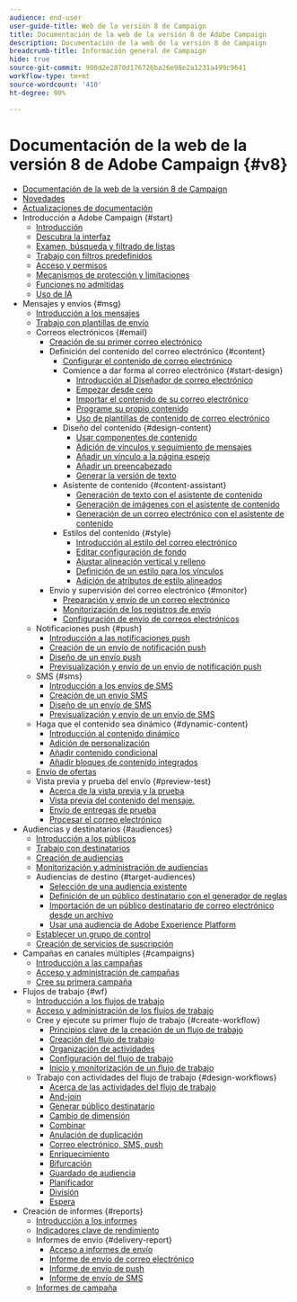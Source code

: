 ```yaml
---
audience: end-user
user-guide-title: Web de la versión 8 de Campaign
title: Documentación de la web de la versión 8 de Adobe Campaign
description: Documentación de la web de la versión 8 de Campaign
breadcrumb-title: Información general de Campaign
hide: true
source-git-commit: 900d2e2870d176726ba26e98e2a1231a499c9641
workflow-type: tm+mt
source-wordcount: '410'
ht-degree: 90%

---
```



# Documentación de la web de la versión 8 de Adobe Campaign {#v8}

+ [Documentación de la web de la versión 8 de Campaign](campaign-web-home.md)
+ [Novedades](rn/whats-new.md)
+ [Actualizaciones de documentación](rn/documentation-updates.md)
+ Introducción a Adobe Campaign {#start}
   + [Introducción](get-started/get-started.md)
   + [Descubra la interfaz](get-started/user-interface.md)
   + [Examen, búsqueda y filtrado de listas](get-started/list-filters.md)
   + [Trabajo con filtros predefinidos](get-started/predefined-filters.md)
   + [Acceso y permisos](get-started/permissions.md)
   + [Mecanismos de protección y limitaciones](get-started/guardrails.md)
   + [Funciones no admitidas](get-started/unsupported.md)
   + [Uso de IA](get-started/using-ai.md)
+ Mensajes y envíos {#msg}
   + [Introducción a los mensajes](msg/gs-messages.md)
   + [Trabajo con plantillas de envío](msg/delivery-template.md)
   + Correos electrónicos {#email}
      + [Creación de su primer correo electrónico](email/create-email.md)
      + Definición del contenido del correo electrónico {#content}
         + [Configurar el contenido de correo electrónico](content/edit-content.md)
         + Comience a dar forma al correo electrónico {#start-design}
            + [Introducción al Diseñador de correo electrónico](content/get-started-email-designer.md)
            + [Empezar desde cero](content/create-email-content.md)
            + [Importar el contenido de su correo electrónico](content/existing-content.md)
            + [Programe su propio contenido](content/code-content.md)
            + [Uso de plantillas de contenido de correo electrónico](content/email-sample-templates.md)
         + Diseño del contenido {#design-content}
            + [Usar componentes de contenido](content/content-components.md)
            + [Adición de vínculos y seguimiento de mensajes](content/message-tracking.md)
            + [Añadir un vínculo a la página espejo](content/mirror-page.md)
            + [Añadir un preencabezado](content/preheader.md)
            + [Generar la versión de texto](content/text-version-email.md)
         + Asistente de contenido {#content-assistant}
            + [Generación de texto con el asistente de contenido](content/generative-content.md)
            + [Generación de imágenes con el asistente de contenido](content/generative-image.md)
            + [Generación de un correo electrónico con el asistente de contenido](content/generative-email.md)
         + Estilos del contenido {#style}
            + [Introducción al estilo del correo electrónico](content/get-started-email-style.md)
            + [Editar configuración de fondo](content/backgrounds.md)
            + [Ajustar alineación vertical y relleno](content/alignment-and-padding.md)
            + [Definición de un estilo para los vínculos](content/styling-links.md)
            + [Adición de atributos de estilo alineados](content/inline-styling.md)
      + Envío y supervisión del correo electrónico {#monitor}
         + [Preparación y envío de un correo electrónico](monitor/prepare-send.md)
         + [Monitorización de los registros de envío](monitor/delivery-logs.md)
         + [Configuración de envío de correos electrónicos](advanced-settings/delivery-settings.md)
   + Notificaciones push {#push}
      + [Introducción a las notificaciones push](push/gs-push.md)
      + [Creación de un envío de notificación push](push/create-push.md)
      + [Diseño de un envío push](push/content-push.md)
      + [Previsualización y envío de un envío de notificación push](push/send-push.md)
   + SMS {#sms}
      + [Introducción a los envíos de SMS](sms/gs-sms.md)
      + [Creación de un envío SMS](sms/create-sms.md)
      + [Diseño de un envío de SMS](sms/content-sms.md)
      + [Previsualización y envío de un envío de SMS](sms/send-sms.md)
   + Haga que el contenido sea dinámico {#dynamic-content}
      + [Introducción al contenido dinámico](personalization/gs-personalization.md)
      + [Adición de personalización](personalization/personalize.md)
      + [Añadir contenido condicional](personalization/conditions.md)
      + [Añadir bloques de contenido integrados](personalization/content-blocks.md)
   + [Envío de ofertas](content/offers.md)
   + Vista previa y prueba del envío {#preview-test}
      + [Acerca de la vista previa y la prueba](preview-test/preview-test.md)
      + [Vista previa del contenido del mensaje.](preview-test/preview-content.md)
      + [Envío de entregas de prueba](preview-test/test-deliveries.md)
      + [Procesar el correo electrónico](preview-test/email-rendering.md)
+ Audiencias y destinatarios {#audiences}
   + [Introducción a los públicos](audience/about-audiences.md)
   + [Trabajo con destinatarios](audience/about-recipients.md)
   + [Creación de audiencias](audience/create-audience.md)
   + [Monitorización y administración de audiencias](audience/access-audiences.md)
   + Audiencias de destino {#target-audiences}
      + [Selección de una audiencia existente](audience/add-audience.md)
      + [Definición de un público destinatario con el generador de reglas](audience/segment-builder.md)
      + [Importación de un público destinatario de correo electrónico desde un archivo](audience/file-audience.md)
      + [Usar una audiencia de Adobe Experience Platform](audience/aep-audience.md)
   + [Establecer un grupo de control](audience/control-group.md)
   + [Creación de servicios de suscripción](audience/create-service.md)
+ Campañas en canales múltiples {#campaigns}
   + [Introducción a las campañas](campaigns/gs-campaigns.md)
   + [Acceso y administración de campañas](campaigns/manage-campaigns.md)
   + [Cree su primera campaña](campaigns/create-campaigns.md)
+ Flujos de trabajo {#wf}
   + [Introducción a los flujos de trabajo](workflows/gs-workflows.md)
   + [Acceso y administración de los flujos de trabajo](workflows/access-monitor.md)
   + Cree y ejecute su primer flujo de trabajo {#create-workflow}
      + [Principios clave de la creación de un flujo de trabajo](workflows/gs-workflow-creation.md)
      + [Creación del flujo de trabajo](workflows/create-workflow.md)
      + [Organización de actividades](workflows/orchestrate-activities.md)
      + [Configuración del flujo de trabajo](workflows/workflow-settings.md)
      + [Inicio y monitorización de un flujo de trabajo](workflows/start-monitor-workflows.md)
   + Trabajo con actividades del flujo de trabajo {#design-workflows}
      + [Acerca de las actividades del flujo de trabajo](workflows/activities/about-activities.md)
      + [And-join](workflows/activities/and-join.md)
      + [Generar público destinatario](workflows/activities/build-audience.md)
      + [Cambio de dimensión](workflows/activities/change-dimension.md)
      + [Combinar](workflows/activities/combine.md)
      + [Anulación de duplicación](workflows/activities/deduplication.md)
      + [Correo electrónico, SMS, push](workflows/activities/channels.md)
      + [Enriquecimiento](workflows/activities/enrichment.md)
      + [Bifurcación](workflows/activities/fork.md)
      + [Guardado de audiencia](workflows/activities/save-audience.md)
      + [Planificador](workflows/activities/scheduler.md)
      + [División](workflows/activities/split.md)
      + [Espera](workflows/activities/wait.md)
+ Creación de informes {#reports}
   + [Introducción a los informes](reporting/gs-reports.md)
   + [Indicadores clave de rendimiento](reporting/kpis.md)
   + Informes de envío {#delivery-report}
      + [Acceso a informes de envío](reporting/delivery-reports.md)
      + [Informe de envío de correo electrónico](reporting/email-report.md)
      + [Informe de envío de push](reporting/push-report.md)
      + [Informe de envío de SMS](reporting/sms-report.md)
   + [Informes de campaña](reporting/campaign-reports.md)

